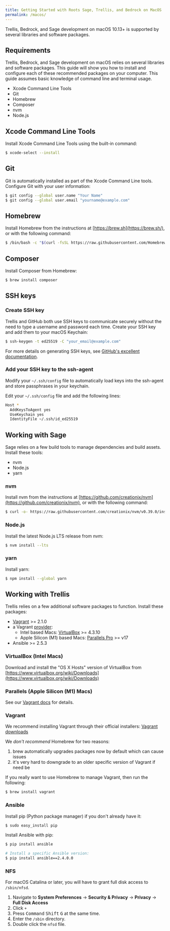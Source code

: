 ```yaml
---
title: Getting Started with Roots Sage, Trellis, and Bedrock on MacOS
permalink: /macos/
---
```


Trellis, Bedrock, and Sage development on macOS 10.13+ is supported by several libraries and software packages. 

## Requirements

Trellis, Bedrock, and Sage development on macOS relies on several libraries and software packages. This guide will show you how to install and configure each of these recommended packages on your computer. This guide assumes basic knowledge of command line and terminal usage.

- Xcode Command Line Tools
- Git
- Homebrew
- Composer
- nvm
- Node.js

## Xcode Command Line Tools

Install Xcode Command Line Tools using the built-in command:

```bash
$ xcode-select --install
```

## Git

Git is automatically installed as part of the Xcode Command Line tools. Configure Git with your user information:

```bash
$ git config --global user.name "Your Name"
$ git config --global user.email "yourname@example.com"
```

## Homebrew

Install Homebrew from the instructions at [https://brew.sh](https://brew.sh/), or with the following command:

```bash
$ /bin/bash -c "$(curl -fsSL https://raw.githubusercontent.com/Homebrew/install/master/install.sh)"
```

## Composer

Install Composer from Homebrew:

```bash
$ brew install composer
```

## SSH keys

### Create SSH key

Trellis and GitHub both use SSH keys to communicate securely without the need to type a username and password each time. Create your SSH key and add them to your macOS Keychain:

```bash
$ ssh-keygen -t ed25519 -C "your_email@example.com"
```

For more details on generating SSH keys, see [GitHub's excellent documentation](https://help.github.com/articles/generating-a-new-ssh-key-and-adding-it-to-the-ssh-agent/).

### Add your SSH key to the ssh-agent

Modify your `~/.ssh/config` file to automatically load keys into the ssh-agent and store passphrases in your keychain.

Edit your `~/.ssh/config` file and add the following lines:

```bash
Host *
  AddKeysToAgent yes
  UseKeychain yes
  IdentityFile ~/.ssh/id_ed25519
```

## Working with Sage

Sage relies on a few build tools to manage dependencies and build assets. Install these tools:

- nvm
- Node.js
- yarn

### nvm

Install nvm from the instructions at [https://github.com/creationix/nvm](https://github.com/creationix/nvm), or with the following command:

```bash
$ curl -o- https://raw.githubusercontent.com/creationix/nvm/v0.39.0/install.sh | bash
```

### Node.js

Install the latest Node.js LTS release from nvm:

```bash
$ nvm install --lts
```

### yarn

Install yarn:

```bash
$ npm install --global yarn
```

## Working with Trellis

Trellis relies on a few additional software packages to function. Install these packages:

- [Vagrant](https://www.vagrantup.com/downloads.html) >= 2.1.0
- a Vagrant [provider](https://www.vagrantup.com/docs/providers):
  - Intel based Macs: [VirtualBox](https://www.virtualbox.org/wiki/Downloads) >= 4.3.10
  - Apple Silicon (M1) based Macs: [Parallels Pro](../trellis/master/vagrant.md) >= v17
- Ansible >= 2.5.3

### VirtualBox (Intel Macs)

Download and install the "OS X Hosts" version of VirtualBox from [https://www.virtualbox.org/wiki/Downloads](https://www.virtualbox.org/wiki/Downloads)

### Parallels (Apple Silicon (M1) Macs)
See our [Vagrant docs](../trellis/master/vagrant.md) for details.

### Vagrant

We recommend installing Vagrant through their official installers: [Vagrant
downloads](https://www.vagrantup.com/downloads)

We _don't recommend_ Homebrew for two reasons:
1. brew automatically upgrades packages now by default which can cause issues
2. it's very hard to downgrade to an older specific version of Vagrant if need be

If you really want to use Homebrew to manage Vagrant, then run the following:

```bash
$ brew install vagrant
```

### Ansible

Install pip (Python package manager) if you don't already have it:

```bash
$ sudo easy_install pip
```

Install Ansible with pip:

```bash
$ pip install ansible

# Install a specific Ansible version:
$ pip install ansible==2.4.0.0
```

### NFS

For macOS Catalina or later, you will have to grant full disk access to `/sbin/nfsd`.

1. Navigate to **System Preferences** → **Security & Privacy** → **Privacy** → **Full Disk Access**
2. Click `+`
3. Press <kbd>Command</kbd> <kbd>Shift</kbd> <kbd>G</kbd> at the same time.
4. Enter the `/sbin` directory.
5. Double click the `nfsd` file.
